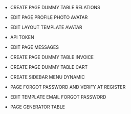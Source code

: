 - CREATE PAGE DUMMY TABLE RELATIONS
- EDIT PAGE PROFILE PHOTO AVATAR
- EDIT LAYOUT TEMPLATE AVATAR
- API TOKEN

- EDIT PAGE MESSAGES
- CREATE PAGE DUMMY TABLE INVOICE
- CREATE PAGE DUMMY TABLE CART
- CREATE SIDEBAR MENU DYNAMIC
- PAGE FORGOT PASSWORD AND VERIFY AT REGISTER
- EDIT TEMPLATE EMAIL FORGOT PASSWORD

- PAGE GENERATOR TABLE
